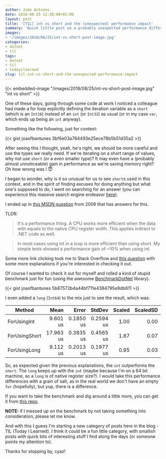 ```yaml
---
author: João Antunes
date: 2018-08-25 12:30:00+01:00
layout: post
title: '[TIL] int vs short and the (unexpected) performance impact'
summary: 'Quick little post on a probably unexpected performance difference when using an int instead of a short in C#'
images:
- '/images/2018/08/25/int-vs-short-post-image.jpg'
categories:
- dotnet
- til
tags:
- dotnet
- til
- todayilearned
slug: til-int-vs-short-and-the-unexpected-performance-impact
---
```


{{< embedded-image "/images/2018/08/25/int-vs-short-post-image.jpg" "int vs short" >}}

One of these days, going through some code at work I noticed a colleague had made a for loop explicitly defining the iteration variable as a `short` (which is an `Int16`) instead of an `int` (or `Int32`) as usual (or in my case `var`, which ends up being an `int` anyway).

Something like the following, just for context:

{{< gist joaofbantunes 3bf6e03a764493e25ece78b5b51d35a2 >}}

After seeing this I thought, yeah, he's right, we should be more careful and use the types we really need. If we're iterating on a short range of values, why not use `short` (or a even smaller type)? It may even have a (probably almost unnoticeable) gain in performance as we're saving memory right? Oh how wrong was I 😇

I began to wonder, why is it so unusual for us to see `short`s used in this context, and in the spirit of finding excuses for doing anything but what one's supposed to do, I went on searching for an answer (you can experience this massive search engine endeavor [here](http://lmgtfy.com/?q=c%23+why+use+int+vs+short+in+for)).

I ended up in [this MSDN question](https://social.msdn.microsoft.com/Forums/en-US/839b9948-4fc7-471e-8ad6-f8473e2cc317/why-do-we-always-use-int-why-not-short?forum=csharplanguage) from 2006 that has answers for this.

TLDR:
> It's a performance thing.  A CPU works more efficient when the data with equals to the native CPU register width. This applies indirect to .NET code as well.

> In most cases using int in a loop is more efficient than using short. My simple tests showed a performance gain of ~10% when using int.

Some more link clicking took me to Stack Overflow and [this question](https://stackoverflow.com/questions/1097467/why-should-i-use-int-instead-of-a-byte-or-short-in-c-sharp) with some more explanations if you're interested in checking it out.

Of course I wanted to check it out for myself and rolled a kind of stupid benchmark just for fun (using the awesome [BenchmarkDotNet](https://benchmarkdotnet.org) library).

{{< gist joaofbantunes 5b87572b4a44bf711e4384795e9db611 >}}

I even added a `long` (`Int64`) to the mix just to see the result, which was:

|        Method |      Mean |     Error |    StdDev | Scaled | ScaledSD | Allocated |
|-------------- |----------:|----------:|----------:|-------:|---------:|----------:|
|   ForUsingInt |  9.601 us | 0.1850 us | 0.2594 us |   1.00 |     0.00 |       0 B |
| ForUsingShort | 17.963 us | 0.3835 us | 0.4565 us |   1.87 |     0.07 |       0 B |
|  ForUsingLong |  9.112 us | 0.2013 us | 0.1977 us |   0.95 |     0.03 |       0 B |

So, as expected given the previous explanations, the `int` outperforms the `short`. The `long` keeps up with the `int` (maybe because I'm on a 64 bit machine, so a `long` is of native register size?). I would take this performance differences with a grain of salt, as in the real world we don't have an empty `for` (hopefully), but yup, there is a difference.

If you want to take the benchmark and dig around a little more, you can get it from [this repo](https://github.com/joaofbantunes/IntVsShortBenchmark).

**NOTE:** if I messed up on the benchmark by not taking something into consideration, please let me know.

And with this I guess I'm starting a new category of posts here in the blog - TIL (Today I Learned). I think it could be a fun little category, with smallish posts with quick bits of interesting stuff I find along the days (or someone points my attention to).

Thanks for stopping by, cyaz!